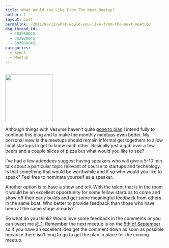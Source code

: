 ```yaml
---
title: What Would You Like From The Next Meetup?
author: 1
layout: post
permalink: /2011/08/12/what-would-you-like-from-the-next-meetup/
dsq_thread_id:
  - 383988045
  - 383988045
  - 383988045
categories:
  - Event
  - Meetup
---
```

[<br class="Apple-interchange-newline" /><img class="alignright size-full wp-image-173" style="border-style: initial; border-color: initial;" title="suggestion_box" src="http://rookieoven.com/wp-content/uploads/2011/08/suggestion_box.jpeg" alt="" width="150" height="150" />][1]

Although things with Vesume haven&#8217;t quite [gone to plan][2] I intend fully to continue this blog and to make the monthly meetups even better. My personal view is the meetups should remain informal get togethers to allow local startups to get to know each other. Basically just a gab over a few beers and a couple slices of pizza but what would you like to see?

I&#8217;ve had a few attendees suggest having speakers who will give a 5-10 min talk about a particular topic relevant of course to startups and technology. Is that something that would be worthwhile and if so who would you like to speak? Feel free to nominate yourself as a speaker.

Another option is to have a show and tell. With the talent that is in the room it would be an excellent opportunity for some fellow startups to come and show off their early builds and get some meaningful feedback from others in the same boat. Who better to provide feedback than those who have been at the same stage already?

So what do you think? Would love some feedback in the comments or you can tweet me [@_1][3]. Remember the next meetup is on the [5th of September][4] so if you have an excellent idea get the comment down as soon as possible because there isn&#8217;t long to go to get the plan in place for the coming meetup.

 [1]: http://rookieoven.com/wp-content/uploads/2011/08/suggestion_box.jpeg
 [2]: http://rookieoven.com/2011/08/10/what-happened-to-vesume/ "What Happened to Vesume…"
 [3]: http://twitter.com/_1
 [4]: http://www.facebook.com/event.php?eid=135084749914949
